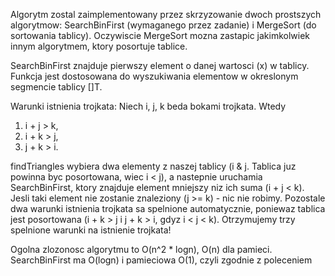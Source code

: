 Algorytm zostal zaimplementowany przez skrzyzowanie dwoch prostszych algorytmow: 
SearchBinFirst (wymaganego przez zadanie) i MergeSort (do sortowania tablicy). 
Oczywiscie MergeSort mozna zastapic jakimkolwiek innym algorytmem, ktory posortuje tablice.

SearchBinFirst znajduje pierwszy element o danej wartosci (x) w tablicy. 
Funkcja jest dostosowana do wyszukiwania elementow w okreslonym segmencie tablicy []T.

Warunki istnienia trojkata:
Niech i, j, k beda bokami trojkata. Wtedy
1. i + j > k,
2. i + k > j,
3. j + k > i.

findTriangles wybiera dwa elementy z naszej tablicy (i & j. Tablica juz powinna byc posortowana, wiec i < j), 
a nastepnie uruchamia SearchBinFirst, ktory znajduje element mniejszy niz ich suma (i + j < k). 
Jesli taki element nie zostanie znaleziony (j >= k) - nic nie robimy. 
Pozostale dwa warunki istnienia trojkata sa spelnione automatycznie, 
poniewaz tablica jest posortowana (i + k > j i j + k > i, gdyz i < j < k). 
Otrzymujemy trzy spelnione warunki na istnienie trojkata!

Ogolna zlozonosc algorytmu to O(n^2 * logn), O(n) dla pamieci. 
SearchBinFirst ma O(logn) i pamieciowa O(1), czyli zgodnie z poleceniem
